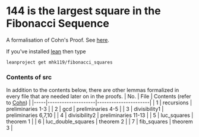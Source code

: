 # 144 is the largest square in the Fibonacci Sequence

A formalisation of Cohn's Proof. See [here](https://math.la.asu.edu/~checkman/SquareFibonacci.html).

If you've installed [lean](https://leanprover-community.github.io/get_started.html#regular-install) then type 
```
leanproject get mhk119/fibonacci_squares
```

### Contents of src
In addition to the contents below, there are other lemmas formalized in every file that are needed later on in the proofs.
| No. | File               | Contents (refer to [Cohn](https://math.la.asu.edu/~checkman/SquareFibonacci.html))             |
|-----|--------------------|----------------------|
| 1   | recursions         | preliminaries 1-3    |
| 2   | gcd                | preliminaries 4-5    |
| 3   | divisibility1      | preliminaries 6,7,10 |
| 4   | divisibility2      | preliminaries 11-13  |
| 5   | luc_squares        | theorem 1            |
| 6   | luc_double_squares | theorem 2            |
| 7   | fib_squares        | theorem 3            |
